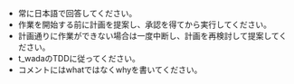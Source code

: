 - 常に日本語で回答してください。
- 作業を開始する前に計画を提案し、承認を得てから実行してください。
- 計画通りに作業ができない場合は一度中断し、計画を再検討して提案してください。
- t_wadaのTDDに従ってください。
- コメントにはwhatではなくwhyを書いてください。
